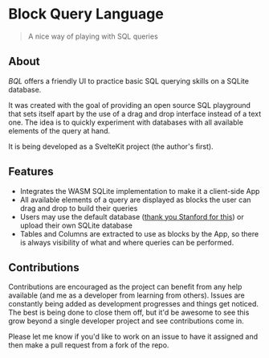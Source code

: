 # Block Query Language

> A nice way of playing with SQL queries

## About
*BQL* offers a friendly UI to practice basic SQL querying skills on a SQLite database.

It was created with the goal of providing an open source SQL playground that sets itself apart by the use of a drag and drop interface instead of a text one. The idea is to quickly experiment with databases with all available elements of the query at hand.

It is being developed as a SvelteKit project (the author's first).

## Features

- Integrates the WASM SQLite implementation to make it a client-side App
- All available elements of a query are displayed as blocks the user can drag and drop to build their queries
- Users may use the default database ([thank you Stanford for this](http://2016.padjo.org/tutorials/sql-simplefolks-overview/)) or upload their own SQLite database
- Tables and Columns are extracted to use as blocks by the App, so there is always visibility of what and where queries can be performed.

## Contributions
Contributions are encouraged as the project can benefit from any help available (and me as a developer from learning from others). Issues are constantly being added as development progresses and things get noticed. The best is being done to close them off, but it'd be awesome to see this grow beyond a single developer project and see contributions come in. 

Please let me know if you'd like to work on an issue to have it assigned and then make a pull request from a fork of the repo.
